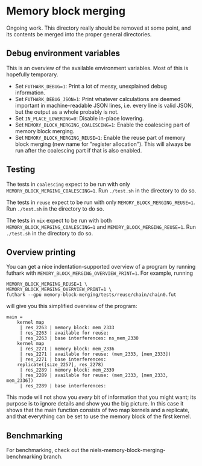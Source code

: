 # Memory block merging

Ongoing work.  This directory really should be removed at some point,
and its contents be merged into the proper general directories.


## Debug environment variables

This is an overview of the available environment variables.  Most of
this is hopefully temporary.

  + Set `FUTHARK_DEBUG=1`: Print a lot of messy, unexplained debug
    information.
  + Set `FUTHARK_DEBUG_JSON=1`: Print whatever calculations are deemed
    important in machine-readable JSON lines, i.e. every line is valid
    JSON, but the output as a whole probably is not.
  + Set `IN_PLACE_LOWERING=0`: Disable in-place lowering.
  + Set `MEMORY_BLOCK_MERGING_COALESCING=1`: Enable the coalescing part
    of memory block merging.
  + Set `MEMORY_BLOCK_MERGING_REUSE=1`: Enable the reuse part of memory
    block merging (new name for "register allocation").  This will
    always be run after the coalescing part if that is also enabled.


## Testing

The tests in `coalescing` expect to be run with only
`MEMORY_BLOCK_MERGING_COALESCING=1`.  Run `./test.sh` in the directory
to do so.

The tests in `reuse` expect to be run with only
`MEMORY_BLOCK_MERGING_REUSE=1`.  Run `./test.sh` in the directory to do
so.

The tests in `mix` expect to be run with both
`MEMORY_BLOCK_MERGING_COALESCING=1` and `MEMORY_BLOCK_MERGING_REUSE=1`.
Run `./test.sh` in the directory to do so.


## Overview printing

You can get a nice indentation-supported overview of a program by
running futhark with `MEMORY_BLOCK_MERGING_OVERVIEW_PRINT=1`.  For
example, running

```
MEMORY_BLOCK_MERGING_REUSE=1 \
MEMORY_BLOCK_MERGING_OVERVIEW_PRINT=1 \
futhark --gpu memory-block-merging/tests/reuse/chain/chain0.fut
```

will give you this simplified overview of the program:

```
main =
    kernel map
     | res_2263 | memory block: mem_2333
     | res_2263 | available for reuse:
     | res_2263 | base interferences: ns_mem_2330
    kernel map
     | res_2271 | memory block: mem_2336
     | res_2271 | available for reuse: (mem_2333, [mem_2333])
     | res_2271 | base interferences:
    replicate([size_2257], res_2278)
     | res_2289 | memory block: mem_2339
     | res_2289 | available for reuse: (mem_2333, [mem_2333, mem_2336])
     | res_2289 | base interferences:
```

This mode will not show you *every* bit of information that you might
want; its purpose is to ignore details and show you the big picture.  In
this case it shows that the main function consists of two map kernels
and a replicate, and that everything can be set to use the memory block
of the first kernel.


## Benchmarking

For benchmarking, check out the niels-memory-block-merging-benchmarking
branch.
